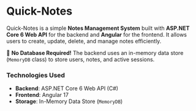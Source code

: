 # Quick-Notes

Quick-Notes is a simple **Notes Management System** built with **ASP.NET Core 6 Web API** for the backend and **Angular** for the frontend. It allows users to create, update, delete, and manage notes efficiently.  

🚀 **No Database Required!** The backend uses an in-memory data store (`MemoryDB` class) to store users, notes, and active sessions.

### **Technologies Used**
- **Backend**: ASP.NET Core 6 Web API (C#)
- **Frontend**: Angular 17
- **Storage**: In-Memory Data Store (`MemoryDB`)

